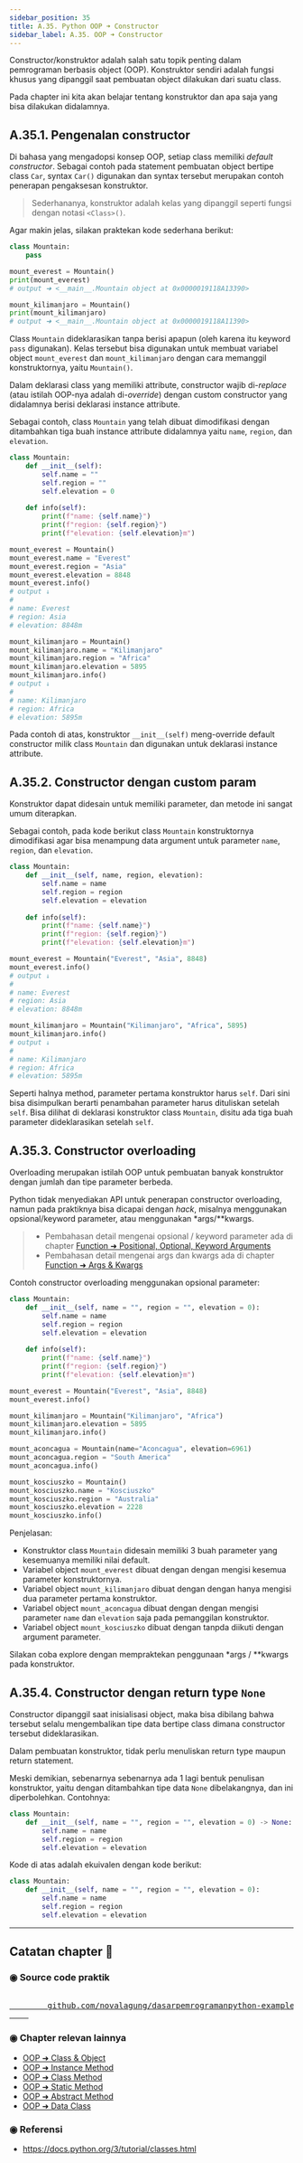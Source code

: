 ```yaml
---
sidebar_position: 35
title: A.35. Python OOP ➜ Constructor
sidebar_label: A.35. OOP ➜ Constructor
---
```


Constructor/konstruktor adalah salah satu topik penting dalam pemrograman berbasis object (OOP). Konstruktor sendiri adalah fungsi khusus yang dipanggil saat pembuatan object dilakukan dari suatu class.

Pada chapter ini kita akan belajar tentang konstruktor dan apa saja yang bisa dilakukan didalamnya.

## A.35.1. Pengenalan constructor

Di bahasa yang mengadopsi konsep OOP, setiap class memiliki *default constructor*. Sebagai contoh pada statement pembuatan object bertipe class `Car`, syntax `Car()` digunakan dan syntax tersebut merupakan contoh penerapan pengaksesan konstruktor.

> Sederhananya, konstruktor adalah kelas yang dipanggil seperti fungsi dengan notasi `<Class>()`.

Agar makin jelas, silakan praktekan kode sederhana berikut:

```python
class Mountain:
    pass

mount_everest = Mountain()
print(mount_everest)
# output ➜ <__main__.Mountain object at 0x0000019118A13390>

mount_kilimanjaro = Mountain()
print(mount_kilimanjaro)
# output ➜ <__main__.Mountain object at 0x0000019118A11390>
```

Class `Mountain` dideklarasikan tanpa berisi apapun (oleh karena itu keyword `pass` digunakan). Kelas tersebut bisa digunakan untuk membuat variabel object `mount_everest` dan `mount_kilimanjaro` dengan cara memanggil konstruktornya, yaitu `Mountain()`.

Dalam deklarasi class yang memiliki attribute, constructor wajib di-*replace* (atau istilah OOP-nya adalah di-*override*) dengan custom constructor yang didalamnya berisi deklarasi instance attribute.

Sebagai contoh, class `Mountain` yang telah dibuat dimodifikasi dengan ditambahkan tiga buah instance attribute didalamnya yaitu `name`, `region`, dan `elevation`.

```python
class Mountain:
    def __init__(self):
        self.name = ""
        self.region = ""
        self.elevation = 0
    
    def info(self):
        print(f"name: {self.name}")
        print(f"region: {self.region}")
        print(f"elevation: {self.elevation}m")

mount_everest = Mountain()
mount_everest.name = "Everest"
mount_everest.region = "Asia"
mount_everest.elevation = 8848
mount_everest.info()
# output ↓
#
# name: Everest
# region: Asia
# elevation: 8848m

mount_kilimanjaro = Mountain()
mount_kilimanjaro.name = "Kilimanjaro"
mount_kilimanjaro.region = "Africa"
mount_kilimanjaro.elevation = 5895
mount_kilimanjaro.info()
# output ↓
#
# name: Kilimanjaro
# region: Africa
# elevation: 5895m
```

Pada contoh di atas, konstruktor `__init__(self)` meng-override default constructor milik class `Mountain` dan digunakan untuk deklarasi instance attribute.

## A.35.2. Constructor dengan custom param

Konstruktor dapat didesain untuk memiliki parameter, dan metode ini sangat umum diterapkan.

Sebagai contoh, pada kode berikut class `Mountain` konstruktornya dimodifikasi agar bisa menampung data argument untuk parameter `name`, `region`, dan `elevation`.

```python
class Mountain:
    def __init__(self, name, region, elevation):
        self.name = name
        self.region = region
        self.elevation = elevation
    
    def info(self):
        print(f"name: {self.name}")
        print(f"region: {self.region}")
        print(f"elevation: {self.elevation}m")

mount_everest = Mountain("Everest", "Asia", 8848)
mount_everest.info()
# output ↓
#
# name: Everest
# region: Asia
# elevation: 8848m

mount_kilimanjaro = Mountain("Kilimanjaro", "Africa", 5895)
mount_kilimanjaro.info()
# output ↓
#
# name: Kilimanjaro
# region: Africa
# elevation: 5895m
```

Seperti halnya method, parameter pertama konstruktor harus `self`. Dari sini bisa disimpulkan berarti penambahan parameter harus dituliskan setelah `self`. Bisa dilihat di deklarasi konstruktor class `Mountain`, disitu ada tiga buah parameter dideklarasikan setelah `self`.

## A.35.3. Constructor overloading

Overloading merupakan istilah OOP untuk pembuatan banyak konstruktor dengan jumlah dan tipe parameter berbeda.

Python tidak menyediakan API untuk penerapan constructor overloading, namun pada praktiknya bisa dicapai dengan *hack*, misalnya menggunakan opsional/keyword parameter, atau menggunakan \*args/\*\*kwargs.

> - Pembahasan detail mengenai opsional / keyword parameter ada di chapter [Function ➜ Positional, Optional, Keyword Arguments](/basic/positional-optional-keyword-argument)
> - Pembahasan detail mengenai args dan kwargs ada di chapter [Function ➜ Args & Kwargs](/basic/args-kwargs)

Contoh constructor overloading menggunakan opsional parameter:

```python
class Mountain:
    def __init__(self, name = "", region = "", elevation = 0):
        self.name = name
        self.region = region
        self.elevation = elevation
    
    def info(self):
        print(f"name: {self.name}")
        print(f"region: {self.region}")
        print(f"elevation: {self.elevation}m")

mount_everest = Mountain("Everest", "Asia", 8848)
mount_everest.info()

mount_kilimanjaro = Mountain("Kilimanjaro", "Africa")
mount_kilimanjaro.elevation = 5895
mount_kilimanjaro.info()

mount_aconcagua = Mountain(name="Aconcagua", elevation=6961)
mount_aconcagua.region = "South America"
mount_aconcagua.info()

mount_kosciuszko = Mountain()
mount_kosciuszko.name = "Kosciuszko"
mount_kosciuszko.region = "Australia"
mount_kosciuszko.elevation = 2228
mount_kosciuszko.info()
```

Penjelasan:

- Konstruktor class `Mountain` didesain memiliki 3 buah parameter yang kesemuanya memiliki nilai default.
- Variabel object `mount_everest` dibuat dengan dengan mengisi kesemua parameter konstruktornya.
- Variabel object `mount_kilimanjaro` dibuat dengan dengan hanya mengisi dua parameter pertama konstruktor.
- Variabel object `mount_aconcagua` dibuat dengan dengan mengisi parameter `name` dan `elevation` saja pada pemanggilan konstruktor.
- Variabel object `mount_kosciuszko` dibuat dengan tanpda diikuti dengan argument parameter. 

Silakan coba explore dengan mempraktekan penggunaan \*args / \*\*kwargs pada konstruktor.

## A.35.4. Constructor dengan return type `None`

Constructor dipanggil saat inisialisasi object, maka bisa dibilang bahwa tersebut selalu mengembalikan tipe data bertipe class dimana constructor tersebut dideklarasikan.

Dalam pembuatan konstruktor, tidak perlu menuliskan return type maupun return statement.

Meski demikian, sebenarnya sebenarnya ada 1 lagi bentuk penulisan konstruktor, yaitu dengan ditambahkan tipe data `None` dibelakangnya, dan ini diperbolehkan. Contohnya:

```python
class Mountain:
    def __init__(self, name = "", region = "", elevation = 0) -> None:
        self.name = name
        self.region = region
        self.elevation = elevation
```

Kode di atas adalah ekuivalen dengan kode berikut:

```python
class Mountain:
    def __init__(self, name = "", region = "", elevation = 0):
        self.name = name
        self.region = region
        self.elevation = elevation
```

---

<div class="section-footnote">

## Catatan chapter 📑

### ◉ Source code praktik

<pre>
    <a href="https://github.com/novalagung/dasarpemrogramanpython-example/tree/master/class-constructor">
        github.com/novalagung/dasarpemrogramanpython-example/../class-constructor
    </a>
</pre>

### ◉ Chapter relevan lainnya

- [OOP ➜ Class & Object](/basic/class-object)
- [OOP ➜ Instance Method](/basic/instance-method)
- [OOP ➜ Class Method](/basic/class-method)
- [OOP ➜ Static Method](/basic/static-method)
- [OOP ➜ Abstract Method](/basic/abstract-method)
- [OOP ➜ Data Class](/basic/dataclass)

### ◉ Referensi

- https://docs.python.org/3/tutorial/classes.html

</div>
